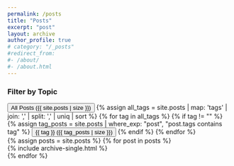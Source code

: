 ```yaml
---
permalink: /posts
title: "Posts"
excerpt: "post"
layout: archive
author_profile: true
# category: "/_posts"
#redirect_from:
#- /about/
#- /about.html
---
```


<div class="tag-filter-container">
  <h3>Filter by Topic</h3>
  <div class="tag-filter-buttons">
    <button class="tag-filter-btn active" data-tag="all">All Posts <span class="tag-count">({{ site.posts | size }})</span></button>
    {% assign all_tags = site.posts | map: 'tags' | join: ',' | split: ',' | uniq | sort %}
    {% for tag in all_tags %}
      {% if tag != "" %}
        {% assign tag_posts = site.posts | where_exp: "post", "post.tags contains tag" %}
        <button class="tag-filter-btn" data-tag="{{ tag | slugify }}">{{ tag }} <span class="tag-count">({{ tag_posts | size }})</span></button>
      {% endif %}
    {% endfor %}
  </div>
</div>

<div id="posts-container">
  {% assign posts = site.posts %}
  {% for post in posts %}
    <div class="post-item" data-tags="{% for tag in post.tags %}{{ tag | slugify }} {% endfor %}">
      {% include archive-single.html %}
    </div>
  {% endfor %}
</div>

<script>
document.addEventListener('DOMContentLoaded', function() {
  const filterButtons = document.querySelectorAll('.tag-filter-btn');
  const postItems = document.querySelectorAll('.post-item');

  filterButtons.forEach(button => {
    button.addEventListener('click', function() {
      const selectedTag = this.getAttribute('data-tag');

      // Update active button
      filterButtons.forEach(btn => btn.classList.remove('active'));
      this.classList.add('active');

      // Filter posts
      postItems.forEach(item => {
        const itemTags = item.getAttribute('data-tags');

        if (selectedTag === 'all' || itemTags.includes(selectedTag)) {
          item.style.display = '';
        } else {
          item.style.display = 'none';
        }
      });
    });
  });
});
</script>
